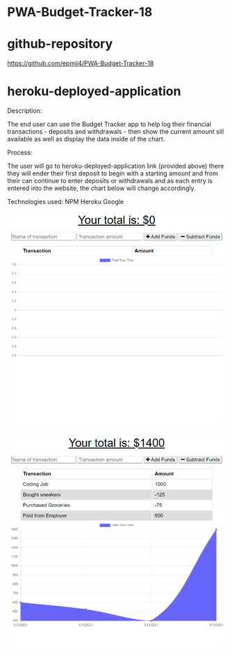 # PWA-Budget-Tracker-18

# github-repository

https://github.com/epmjj4/PWA-Budget-Tracker-18

# heroku-deployed-application

Description: 

The end user can use the Budget Tracker app to help log their financial transactions - deposits and withdrawals - then show the current amount sill available as well as display the data inside of the chart. 

Process:

The user will go to heroku-deployed-application link (provided above) there they will ender their first deposit to begin with a starting amount and from their can continue to enter deposits or withdrawals and as each entry is entered into the website, the chart below will change accordingly. 

Technologies used:
NPM
Heroku
Google

![BTracker-Screenshot](https://raw.githubusercontent.com/epmjj4/PWA-Budget-Tracker-18/main/assets/Budget-Tracker-1-Screenshot.png "BT-Screenshot")

![BTracker-Screenshot](https://raw.githubusercontent.com/epmjj4/PWA-Budget-Tracker-18/main/assets/Budget-Tracker-Screenshot.png "BT-Screenshot")


